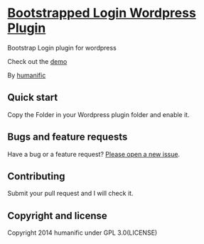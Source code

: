 # [Bootstrapped Login Wordpress Plugin](http://bootstrapped.humanific.com)

Bootstrap Login plugin for wordpress

Check out the [demo](http://bootstrapped.humanific.com) 

By [humanific](http://humanific.com)

## Quick start

Copy the Folder in your Wordpress plugin folder and enable it. 

## Bugs and feature requests

Have a bug or a feature request? [Please open a new issue](https://github.com/humanific/bootstrapped-carousel/issues).

## Contributing

Submit your pull request and I will check it.

## Copyright and license

Copyright 2014 humanific under GPL 3.0(LICENSE)
